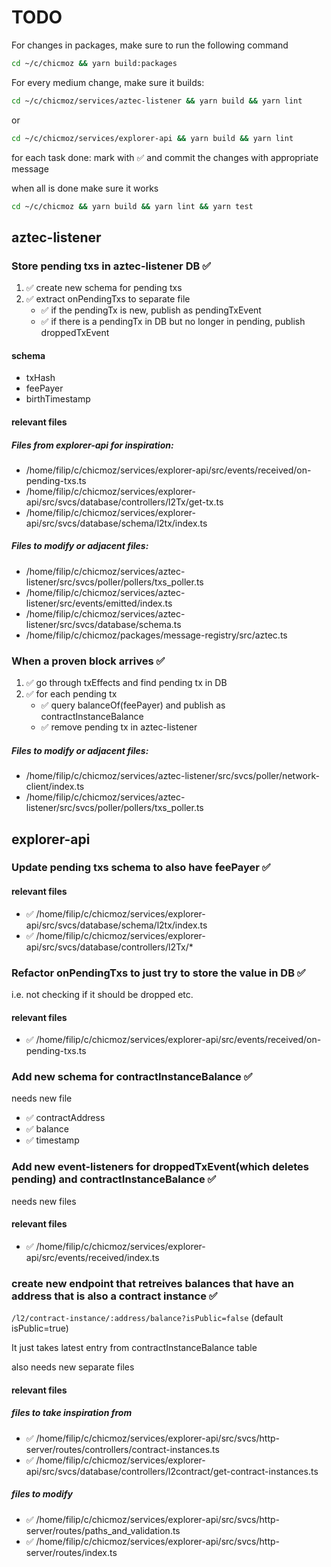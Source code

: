 # TODO

For changes in packages, make sure to run the following command

```bash
cd ~/c/chicmoz && yarn build:packages
```

For every medium change, make sure it builds:

```bash
cd ~/c/chicmoz/services/aztec-listener && yarn build && yarn lint
```

or

```bash
cd ~/c/chicmoz/services/explorer-api && yarn build && yarn lint
```

for each task done: mark with ✅ and commit the changes with appropriate message

when all is done make sure it works

```bash
cd ~/c/chicmoz && yarn build && yarn lint && yarn test
```

## aztec-listener

### Store pending txs in aztec-listener DB ✅

1. ✅ create new schema for pending txs
2. ✅ extract onPendingTxs to separate file
   - ✅ if the pendingTx is new, publish as pendingTxEvent
   - ✅ if there is a pendingTx in DB but no longer in pending, publish droppedTxEvent

#### schema

- txHash
- feePayer
- birthTimestamp

#### relevant files

##### Files from explorer-api for inspiration:

- /home/filip/c/chicmoz/services/explorer-api/src/events/received/on-pending-txs.ts
- /home/filip/c/chicmoz/services/explorer-api/src/svcs/database/controllers/l2Tx/get-tx.ts
- /home/filip/c/chicmoz/services/explorer-api/src/svcs/database/schema/l2tx/index.ts

##### Files to modify or adjacent files:

- /home/filip/c/chicmoz/services/aztec-listener/src/svcs/poller/pollers/txs_poller.ts
- /home/filip/c/chicmoz/services/aztec-listener/src/events/emitted/index.ts
- /home/filip/c/chicmoz/services/aztec-listener/src/svcs/database/schema.ts
- /home/filip/c/chicmoz/packages/message-registry/src/aztec.ts

### When a proven block arrives ✅

1. ✅ go through txEffects and find pending tx in DB
2. ✅ for each pending tx
   - ✅ query balanceOf(feePayer) and publish as contractInstanceBalance
   - ✅ remove pending tx in aztec-listener

##### Files to modify or adjacent files:

- /home/filip/c/chicmoz/services/aztec-listener/src/svcs/poller/network-client/index.ts
- /home/filip/c/chicmoz/services/aztec-listener/src/svcs/poller/pollers/txs_poller.ts

## explorer-api

### Update pending txs schema to also have feePayer ✅

#### relevant files

- ✅ /home/filip/c/chicmoz/services/explorer-api/src/svcs/database/schema/l2tx/index.ts
- ✅ /home/filip/c/chicmoz/services/explorer-api/src/svcs/database/controllers/l2Tx/\*

### Refactor onPendingTxs to just try to store the value in DB ✅

i.e. not checking if it should be dropped etc.

#### relevant files

- ✅ /home/filip/c/chicmoz/services/explorer-api/src/events/received/on-pending-txs.ts

### Add new schema for contractInstanceBalance ✅

needs new file

- ✅ contractAddress
- ✅ balance
- ✅ timestamp

### Add new event-listeners for droppedTxEvent(which deletes pending) and contractInstanceBalance ✅

needs new files

#### relevant files

- ✅ /home/filip/c/chicmoz/services/explorer-api/src/events/received/index.ts

### create new endpoint that retreives balances that have an address that is also a contract instance ✅

`/l2/contract-instance/:address/balance?isPublic=false` (default isPublic=true)

It just takes latest entry from contractInstanceBalance table

also needs new separate files

#### relevant files

##### files to take inspiration from

- ✅ /home/filip/c/chicmoz/services/explorer-api/src/svcs/http-server/routes/controllers/contract-instances.ts
- ✅ /home/filip/c/chicmoz/services/explorer-api/src/svcs/database/controllers/l2contract/get-contract-instances.ts

##### files to modify

- ✅ /home/filip/c/chicmoz/services/explorer-api/src/svcs/http-server/routes/paths_and_validation.ts
- ✅ /home/filip/c/chicmoz/services/explorer-api/src/svcs/http-server/routes/index.ts
